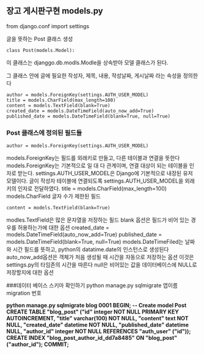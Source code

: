 ## 장고 게시판구현  models.py 
from django.conf import settings

글을 뜻하는 Post 클래스 생성

    class Post(models.Model):
이 클래스는 djanggo.db.modls.Modle을 상속받아
모델 클래스가 된다.

그 클래스 안에
글에 필요한 작성자, 제목, 내용, 작성날짜, 게시날짜 라는 속성을 정의한다

    author = models.ForeignKey(settings.AUTH_USER_MODEL)
    title = models.CharField(max_length=100)
    content = models.TextField(blank=True)
    created_date = models.DateTimeField(auto_now_add=True)
    published_date = models.DateTimeField(blank=True, null=True)
### Post 클래스에 정의된 필드들
    author = models.ForeignKey(settings.AUTH_USER_MODEL)
models.ForeignKey는 필드를 외래키로 만들고, 다른 테이블과 연결을 뜻한다
models.ForeignKey는 기본적으로 일 대 다 관계이며, 연결 대상이 되는 테이블을 인자로 받는다.
settings.AUTH_USER_MODEL은 Django에 기본적으로 내장된 유저 모델이다.
글이 작성자 테이블에 연결되도록 settings.AUTH_USER_MODEL을 외래키의 인자로 전달하였다.
    title = models.CharField(max_length=100)
models.CharField 글자 수가 제한된 필드

    content = models.TextField(blank=True)
 modles.TextField은 많은 문자열을 저장하는 필드
 blank 옵션은 필드가 비어 있는 경우를 허용하는가에 대한 옵션
    created_date = models.DateTimeField(auto_now_add=True)
    published_date = models.DateTimeField(blank=True, null=True)
    models.DateTimeFiled는 날짜와 시간 필드를 뜻하고, python의 datatime.date의 인스턴스로 생성된다
    auto_now_add옵션은 객체가 처음 생성될 때 시간을 자동으로 저장하는 옵션 이것은 settings.py의 타임존의 시간을 따른다
    null은 비어있는 값을 데이터베이스에 NULL로 저장할지에 대한 옵션

###데이터 베이스 스키마 확인하기
python manage.py sqlmigrate 앱이름 migration 번호

**python manage.py sqlmigrate blog 0001
BEGIN;
-- Create model Post
CREATE TABLE "blog_post" ("id" integer NOT NULL PRIMARY KEY AUTOINCREMENT, "title" varchar(100) NOT NULL, "content" text NOT NULL, "created_date" datetime NOT NULL, "published_date" datetime NULL, "author_id" integer NOT NULL REFERENCES "auth_user" ("id"));
CREATE INDEX "blog_post_author_id_dd7a8485" ON "blog_post" ("author_id");
COMMIT;**

<!--stackedit_data:
eyJoaXN0b3J5IjpbMjcxNDU1MzU0XX0=
-->